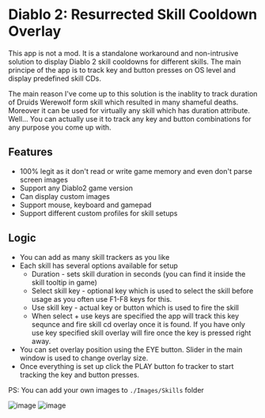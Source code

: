 # Diablo 2: Resurrected Skill Cooldown Overlay

This app is not a mod. It is a standalone workaround and non-intrusive solution to display Diablo 2 skill cooldowns for different skills.
The main principe of the app is to track key and button presses on OS level and display predefined skill CDs.

The main reason I've come up to this solution is the inablity to track duration of Druids Werewolf form skill which resulted in many shameful deaths. Moreover it can be used for virtually any skill which has duration attribute. Well... You can actually use it to track any key and button combinations for any purpose you come up with. 

## Features
* 100% legit as it don't read or write game memory and even don't parse screen images
* Support any Diablo2 game version
* Can display custom images
* Support mouse, keyboard and gamepad
* Support different custom profiles for skill setups

## Logic
* You can add as many skill trackers as you like
* Each skill has several options available for setup
  * Duration - sets skill duration in seconds (you can find it inside the skill tooltip in game)
  * Select skill key - optional key which is used to select the skill before usage as you often use F1-F8 keys for this.
  * Use skill key - actual key or button which is used to fire the skill
  * When select + use keys are specified the app will track this key sequnce and fire skill cd overlay once it is found. If you have only use key specified skill overlay will fire once the key is pressed right away.
* You can set overlay position using the EYE button. Slider in the main window is used to change overlay size.
* Once everything is set up click the PLAY button fo tracker to start tracking the key and button presses.

PS: You can add your own images to `./Images/Skills` folder

![image](https://user-images.githubusercontent.com/5926603/136777614-2d0fca33-68b9-4732-8e14-7cd06f6d7fab.png)
![image](https://user-images.githubusercontent.com/5926603/136778357-9026e912-1af4-4d3a-87b7-600a50833b5a.png)
